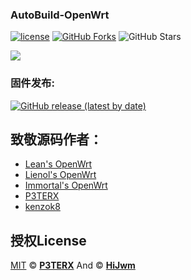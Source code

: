 ﻿### AutoBuild-OpenWrt
 [1]: https://img.shields.io/badge/license-MIT-brightgreen.svg
 [2]: /LICENSE

[![license][1]][2]
[![GitHub Forks](https://img.shields.io/github/forks/HiJwm/My-OpenWrt.svg?style=flat-square&label=Forks)](https://github.com/HiJwm/My-OpenWrt/)
![GitHub Stars](https://img.shields.io/github/stars/HiJwm/My-OpenWrt.svg?style=flat-square&label=Stars&logo=github)

<img src="https://v2.jinrishici.com/one.svg?font-size=24&spacing=2&color=Blue">

### 固件发布:

[![GitHub release (latest by date)](https://img.shields.io/github/v/release/HiJwm/My-OpenWrt?style=for-the-badge&label=固件下载)](https://github.com/HiJwm/My-OpenWrt/releases)

## 致敬源码作者：

- [Lean's OpenWrt](https://github.com/coolsnowwolf/lede)
- [Lienol's OpenWrt]( https://github.com/Lienol/openwrt)
- [Immortal's OpenWrt](https://github.com/immortalwrt/immortalwrt)
- [P3TERX](https://github.com/P3TERX/Actions-OpenWrt)
- [kenzok8](https://github.com/kenzok8/openwrt-packages)  



## 授权License

[MIT](https://github.com/P3TERX/Actions-OpenWrt/blob/main/LICENSE) © [**P3TERX**](https://p3terx.com) And © [**HiJwm**](https://github.com/HiJwm/My-OpenWrt)

